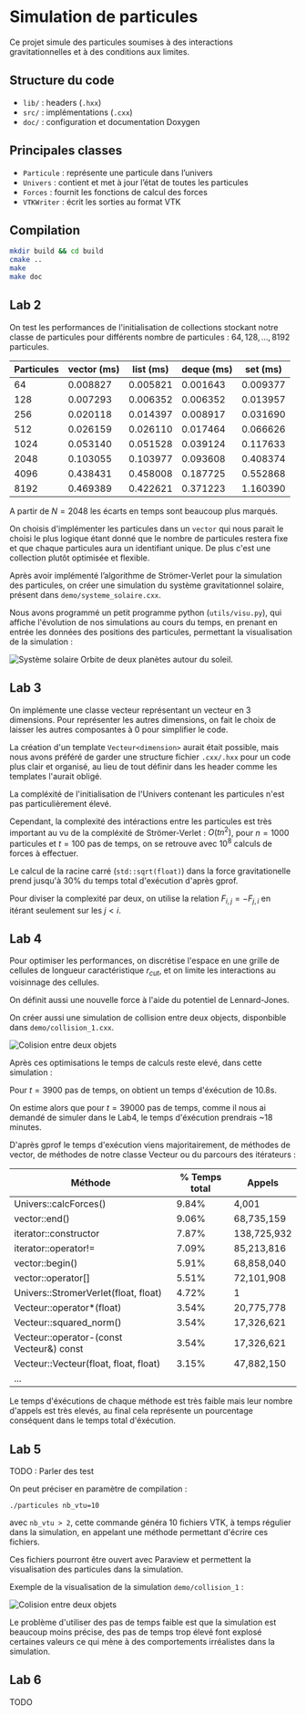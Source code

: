 # Simulation de particules

Ce projet simule des particules soumises à des interactions gravitationnelles et à des conditions aux limites.

## Structure du code

- `lib/` : headers (`.hxx`)
- `src/` : implémentations (`.cxx`)
- `doc/` : configuration et documentation Doxygen

## Principales classes

- `Particule` : représente une particule dans l’univers
- `Univers` : contient et met à jour l’état de toutes les particules
- `Forces` : fournit les fonctions de calcul des forces
- `VTKWriter` : écrit les sorties au format VTK

## Compilation

```bash
mkdir build && cd build
cmake ..
make
make doc
``` 


## Lab 2

On test les performances de l'initialisation de  collections stockant notre classe de particules pour différents nombre de particules : $64, 128, . . . , 8192$ particules. 


| Particules | vector (ms) | list (ms) | deque (ms) | set (ms)   |
|------------|-------------|-----------|------------|------------|
| 64         | 0.008827    | 0.005821  | 0.001643   | 0.009377   |
| 128        | 0.007293    | 0.006352  | 0.006352   | 0.013957   |
| 256        | 0.020118    | 0.014397  | 0.008917   | 0.031690   |
| 512        | 0.026159    | 0.026110  | 0.017464   | 0.066626   |
| 1024       | 0.053140    | 0.051528  | 0.039124   | 0.117633   |
| 2048       | 0.103055    | 0.103977  | 0.093608   | 0.408374   |
| 4096       | 0.438431    | 0.458008  | 0.187725   | 0.552868   |
| 8192       | 0.469389    | 0.422621  | 0.371223   | 1.160390   |


A partir de $N = 2048$ les écarts en temps sont beaucoup plus marqués.

On choisis d'implémenter les particules dans un ```vector``` qui nous parait le choisi le plus logique étant donné que le nombre de particules restera fixe et que chaque particules aura un identifiant unique. De plus c'est une collection plutôt optimisée et flexible.

Après avoir implémenté l’algorithme de Strömer-Verlet pour la simulation des particules, on créer une simulation du système gravitationnel solaire, présent dans `demo/systeme_solaire.cxx`.

Nous avons programmé un petit programme python (`utils/visu.py`), qui affiche l'évolution de nos simulations au cours du temps, en prenant en entrée les données des positions des particules, permettant la visualisation de la simulation : 

![Système solaire](utils/readme_img/système_solaire.png)
Orbite de deux planètes autour du soleil.

## Lab 3

On implémente une classe vecteur représentant un vecteur en 3 dimensions.
Pour représenter les autres dimensions, on fait le choix de laisser les autres composantes à 0 pour simplifier le code.

La création d'un template ```Vecteur<dimension>``` aurait était possible, mais nous avons préféré de garder une structure fichier `.cxx/.hxx` pour un code plus clair et organisé, au lieu de tout définir dans les header comme les templates l'aurait obligé.


La compléxité de l'initialisation de l'Univers contenant les particules n'est pas particulièrement élevé.

Cependant, la complexité des intéractions entre les particules est très important au vu de la compléxité de Strömer-Verlet : $O(tn^2)$, pour $n=1000$ particules et $t=100$ pas de temps, on se retrouve avec $10^8$ calculs de forces à effectuer.

Le calcul de la racine carré (`std::sqrt(float)`) dans la force gravitationelle prend jusqu'à 30% du temps total d'exécution d'après gprof.

Pour diviser la complexité par deux, on utilise la relation $F_{i,j} = -F_{j,i}$ en itérant seulement sur les $j < i$.




## Lab 4

Pour optimiser les performances, on discrétise l'espace en une grille de cellules de longueur caractéristique $r_{cut}$, et on limite les interactions au voisinnage des cellules.

On définit aussi une nouvelle force à l'aide du potentiel de Lennard-Jones.

On créer aussi une simulation de collision entre deux objects, disponbible dans `demo/collision_1.cxx`.

![Colision entre deux objets](utils/readme_img/collision_1.png)

Après ces optimisations le temps de calculs reste elevé, dans cette simulation : 

Pour $t=3900$ pas de temps, on obtient un temps d'éxécution de 10.8s.

On estime alors que pour $t=39 000$ pas de temps, comme il nous ai demandé de simuler dans le Lab4, le temps d'éxécution prendrais ~18 minutes.

D'après gprof le temps d'exécution viens majoritairement, de méthodes de vector, de méthodes de notre classe Vecteur ou du parcours des itérateurs : 

| Méthode                                   | % Temps total | Appels        |
|-------------------------------------------|---------------|---------------|
| Univers::calcForces()                     | 9.84%         | 4,001         |
| vector::end()                             | 9.06%         | 68,735,159    |
| iterator::constructor                     | 7.87%         | 138,725,932   |
| iterator::operator!=                      | 7.09%         | 85,213,816    |
| vector::begin()                           | 5.91%         | 68,858,040    |
| vector<Particule>::operator[]             | 5.51%         | 72,101,908    |
| Univers::StromerVerlet(float, float)      | 4.72%         | 1             |
| Vecteur::operator*(float)                 | 3.54%         | 20,775,778    |
| Vecteur::squared_norm()                   | 3.54%         | 17,326,621    |
| Vecteur::operator-(const Vecteur&) const  | 3.54%         | 17,326,621    |
| Vecteur::Vecteur(float, float, float)     | 3.15%         | 47,882,150    | 
| ... | 

Le temps d'éxécutions de chaque méthode est très faible mais leur nombre d'appels est très elevés, au final cela représente un pourcentage conséquent dans le temps total d'éxécution.

## Lab 5

TODO : Parler des test

On peut préciser en paramètre de compilation : 

```shell
./particules nb_vtu=10
```

avec ```nb_vtu > 2```, cette commande généra 10 fichiers VTK, à temps régulier dans la simulation, en appelant une méthode permettant d'écrire ces fichiers.

Ces fichiers pourront être ouvert avec Paraview et permettent la visualisation des particules dans la simulation.

Exemple de la visualisation de la simulation `demo/collision_1` : 


![Colision entre deux objets](utils/readme_img/collision_1b.png)


Le problème d'utiliser des pas de temps faible est que la simulation est beaucoup moins précise, des pas de temps trop élevé font explosé certaines valeurs ce qui mène à des comportements irréalistes dans la simulation.

## Lab 6

TODO
